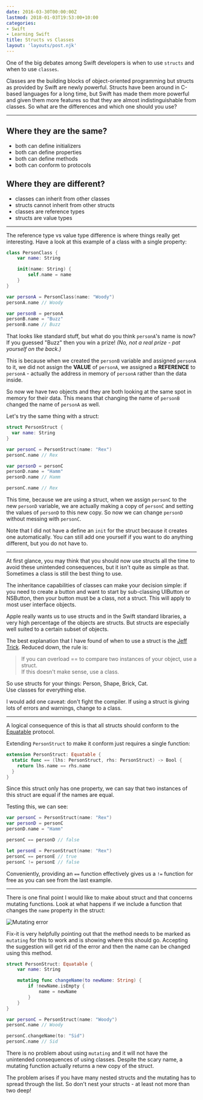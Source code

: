 ```yaml
---
date: 2016-03-30T00:00:00Z
lastmod: 2018-01-03T19:53:00+10:00
categories:
- Swift
- Learning Swift
title: Structs vs Classes
layout: 'layouts/post.njk'
---
```


One of the big debates among Swift developers is when to use `structs` and when
to use `classes`.

Classes are the building blocks of object-oriented programming
but structs as provided by Swift are newly powerful. Structs have been around in
C-based languages for a long time, but Swift has made them more powerful and
given them more features so that they are almost indistinguishable from classes.
So what are the differences and which one should you use?

---

## Where they are the same?

* both can define initializers
* both can define properties
* both can define methods
* both can conform to protocols

## Where they are different?

* classes can inherit from other classes
* structs cannot inherit from other structs
* classes are reference types
* structs are value types

---

The reference type vs value type difference is where things really get
interesting. Have a look at this example of a class with a single property:

```swift
class PersonClass {
    var name: String

    init(name: String) {
        self.name = name
    }
}

var personA = PersonClass(name: "Woody")
personA.name // Woody

var personB = personA
personB.name = "Buzz"
personB.name // Buzz
```

That looks like standard stuff, but what do you think `personA`'s name is now?
If you guessed "Buzz" then you win a prize! _(No, not a real prize - pat
yourself on the back.)_

This is because when we created the `personB` variable and assigned `personA` to
it, we did not assign the **VALUE** of `personA`, we assigned a **REFERENCE** to
`personA` - actually the address in memory of `personA` rather than the data
inside.

So now we have two objects and they are both looking at the same spot in memory
for their data. This means that changing the name of `personB` changed the name
of `personA` as well.

Let's try the same thing with a struct:

```swift
struct PersonStruct {
  var name: String
}

var personC = PersonStruct(name: "Rex")
personC.name // Rex

var personD = personC
personD.name = "Hamm"
personD.name // Hamm

personC.name // Rex
```

This time, because we are using a struct, when we assign `personC` to the new
`personD` variable, we are actually making a copy of `personC` and setting the
values of `personD` to this new copy. So now we can change `personD` without
messing with `personC`.

Note that I did not have a define an `init` for the struct because it creates
one automatically. You can still add one yourself if you want to do anything
different, but you do not have to.

---

At first glance, you may think that you should now use structs all the time to
avoid these unintended consequences, but it isn't quite as simple as that.
Sometimes a class is still the best thing to use.

The inheritance capabilities of classes can make your decision simple: if you
need to create a button and want to start by sub-classing UIButton or NSButton,
then your button must be a class, not a struct. This will apply to most user
interface objects.

Apple really wants us to use structs and in the Swift standard libraries, a very
high percentage of the objects are structs. But structs are especially well
suited to a certain subset of objects.

The best explanation that I have found of when to use a struct is the [Jeff Trick][1]. Reduced down, the rule is:

> If you can overload == to compare two instances of your object, use a struct.
> <br> If this doesn't make sense, use a class.

So use structs for your things: Person, Shape, Brick, Cat. <br> Use classes for
everything else.

I would add one caveat: don't fight the compiler. If using a struct is giving
lots of errors and warnings, change to a class.

---

A logical consequence of this is that all structs should conform to the
[Equatable][2] protocol.

Extending `PersonStruct` to make it conform just requires a single function:

```swift
extension PersonStruct: Equatable {
  static func == (lhs: PersonStruct, rhs: PersonStruct) -> Bool {
    return lhs.name == rhs.name
  }
}
```

Since this struct only has one property, we can say that two instances of this
struct are equal if the names are equal.

Testing this, we can see:

```swift
var personC = PersonStruct(name: "Rex")
var personD = personC
personD.name = "Hamm"

personC == personD // false

let personE = PersonStruct(name: "Rex")
personC == personE // true
personC != personE // false
```

Conveniently, providing an `==` function effectively gives us a `!=` function
for free as you can see from the last example.

---

There is one final point I would like to make about struct and that concerns
mutating functions. Look at what happens if we include a function that changes
the `name` property in the struct:

![Mutating error][3]

Fix-it is very helpfully pointing out that the method needs to be marked as
`mutating` for this to work and is showing where this should go. Accepting the
suggestion will get rid of the error and then the name can be changed using this
method.

```swift
struct PersonStruct: Equatable {
    var name: String

    mutating func changeName(to newName: String) {
        if !newName.isEmpty {
            name = newName
        }
    }
}

var personC = PersonStruct(name: "Woody")
personC.name // Woody

personC.changeName(to: "Sid")
personC.name // Sid
```

There is no problem about using `mutating` and it will not have the unintended
consequences of using classes. Despite the scary name, a mutating function
actually returns a new copy of the struct.

The problem arises if you have many nested structs and the mutating has to
spread through the list. So don't nest your structs - at least not more than two
deep!

[1]: http://faq.sealedabstract.com/structs_or_classes/#an-alternative-hypothesis
[2]: http://swiftdoc.org/v2.2/protocol/Equatable/
[3]: /images/2016/mutating.png

